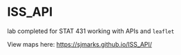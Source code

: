# ISS_API
 lab completed for STAT 431 working with APIs and `leaflet`
 
 View maps here: https://sjmarks.github.io/ISS_API/
